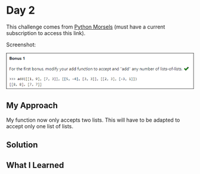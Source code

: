 # Day 2

This challenge comes from [Python Morsels](https://www.pythonmorsels.com/exercises/cb8fbdd52cf14f8cb31df4f06343cccf/) (must have a current subscription to access this link). 

Screenshot:

![](./2019-10-01-11-48-27.png)

## My Approach

My function now only accepts two lists. This will have to be adapted to accept only one list of lists. 

## Solution



## What I Learned

